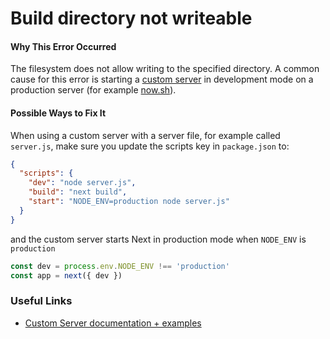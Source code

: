# Build directory not writeable

#### Why This Error Occurred

The filesystem does not allow writing to the specified directory. A common cause for this error is starting a [custom server](https://github.com/zeit/next.js#custom-server-and-routing) in development mode on a production server (for example [now.sh](https://zeit.co)).

#### Possible Ways to Fix It

When using a custom server with a server file, for example called `server.js`, make sure you update the scripts key in `package.json` to:

```json
{
  "scripts": {
    "dev": "node server.js",
    "build": "next build",
    "start": "NODE_ENV=production node server.js"
  }
}
```

and the custom server starts Next in production mode when `NODE_ENV` is `production`

```js
const dev = process.env.NODE_ENV !== 'production'
const app = next({ dev })
```

### Useful Links

- [Custom Server documentation + examples](https://github.com/zeit/next.js#custom-server-and-routing)
